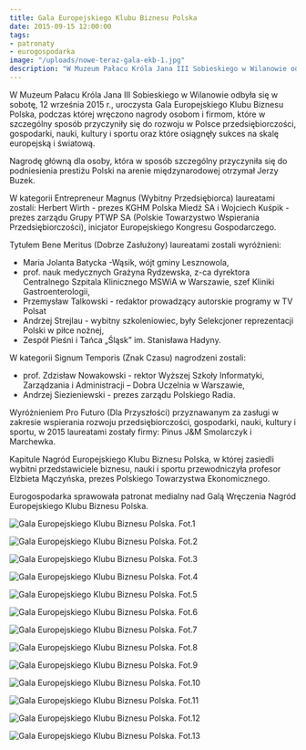 ```yaml
---
title: Gala Europejskiego Klubu Biznesu Polska
date: 2015-09-15 12:00:00
tags:
- patronaty
- eurogospodarka
image: "/uploads/nowe-teraz-gala-ekb-1.jpg"
description: "W Muzeum Pałacu Króla Jana III Sobieskiego w Wilanowie odbyła się w sobotę, 12 września 2015 r., uroczysta Gala Europejskiego Klubu Biznesu Polska"
---
```


W Muzeum Pałacu Króla Jana III Sobieskiego w Wilanowie odbyła się w sobotę, 12 września 2015 r., uroczysta Gala Europejskiego Klubu Biznesu Polska, podczas której wręczono nagrody osobom i firmom, które w szczególny sposób przyczyniły się do rozwoju w Polsce przedsiębiorczości, gospodarki, nauki, kultury i sportu oraz które osiągnęły sukces na skalę europejską i światową.



Nagrodę główną dla osoby, która w sposób szczególny przyczyniła się do podniesienia prestiżu Polski na arenie międzynarodowej otrzymał Jerzy Buzek.

W kategorii Entrepreneur Magnus (Wybitny Przedsiębiorca) laureatami zostali: Herbert Wirth - prezes KGHM Polska Miedź SA i Wojciech Kuśpik - prezes zarządu Grupy PTWP SA (Polskie Towarzystwo Wspierania Przedsiębiorczości), inicjator Europejskiego Kongresu Gospodarczego.

Tytułem Bene Meritus (Dobrze Zasłużony) laureatami zostali wyróżnieni:
- Maria Jolanta Batycka -Wąsik, wójt gminy Lesznowola,
- prof. nauk medycznych Grażyna Rydzewska, z-ca dyrektora Centralnego Szpitala Klinicznego MSWiA w Warszawie, szef Kliniki Gastroenterologii,
- Przemysław Talkowski - redaktor prowadzący autorskie programy w TV Polsat
- Andrzej Strejlau - wybitny szkoleniowiec, były Selekcjoner reprezentacji Polski w piłce nożnej,
- Zespół Pieśni i Tańca „Śląsk” im. Stanisława Hadyny.

W kategorii Signum Temporis (Znak Czasu) nagrodzeni zostali:

- prof. Zdzisław Nowakowski - rektor Wyższej Szkoły Informatyki, Zarządzania i Administracji – Dobra Uczelnia w Warszawie,
- Andrzej Siezieniewski - prezes zarządu Polskiego Radia.

Wyróżnieniem Pro Futuro (Dla Przyszłości) przyznawanym za zasługi w zakresie wspierania rozwoju przedsiębiorczości, gospodarki, nauki, kultury i sportu, w 2015 laureatami zostały firmy: Pinus J&M Smolarczyk i Marchewka.

Kapitule Nagród Europejskiego Klubu Biznesu Polska, w której zasiedli wybitni przedstawiciele biznesu, nauki i sportu przewodniczyła profesor Elżbieta Mączyńska, prezes Polskiego Towarzystwa Ekonomicznego.

Eurogospodarka sprawowała patronat medialny nad Galą Wręczenia Nagród Europejskiego Klubu Biznesu Polska.


![Gala Europejskiego Klubu Biznesu Polska. Fot.1](/uploads/nowe-teraz-gala-ekb-4.jpg)

![Gala Europejskiego Klubu Biznesu Polska. Fot.2](/uploads/nowe-teraz-gala-ekb-7.jpg)

![Gala Europejskiego Klubu Biznesu Polska. Fot.3](/uploads/nowe-teraz-gala-ekb-14.jpg)

![Gala Europejskiego Klubu Biznesu Polska. Fot.4](/uploads/nowe-teraz-gala-ekb-2.jpg)

![Gala Europejskiego Klubu Biznesu Polska. Fot.5](/uploads/nowe-teraz-gala-ekb-9.jpg)

![Gala Europejskiego Klubu Biznesu Polska. Fot.6](/uploads/nowe-teraz-gala-ekb-12.jpg)

![Gala Europejskiego Klubu Biznesu Polska. Fot.7](/uploads/nowe-teraz-gala-ekb-15.jpg)

![Gala Europejskiego Klubu Biznesu Polska. Fot.8](/uploads/nowe-teraz-gala-ekb-16.jpg)

![Gala Europejskiego Klubu Biznesu Polska. Fot.9](/uploads/nowe-teraz-gala-ekb-17.jpg)

![Gala Europejskiego Klubu Biznesu Polska. Fot.10](/uploads/nowe-teraz-gala-ekb-20.jpg)

![Gala Europejskiego Klubu Biznesu Polska. Fot.11](/uploads/nowe-teraz-gala-ekb-24.jpg)

![Gala Europejskiego Klubu Biznesu Polska. Fot.12](/uploads/nowe-teraz-gala-ekb-29.jpg)

![Gala Europejskiego Klubu Biznesu Polska. Fot.13](/uploads/nowe-teraz-gala-ekb-32.jpg)

